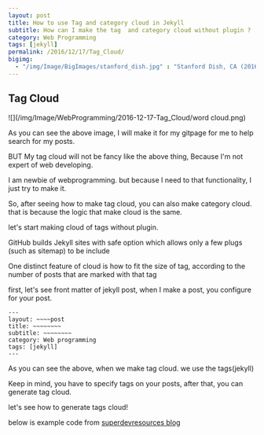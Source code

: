 ```yaml
---
layout: post
title: How to use Tag and category cloud in Jekyll
subtitle: How can I make the tag  and category cloud without plugin ?
category: Web Programming
tags: [jekyll]
permalink: /2016/12/17/Tag_Cloud/
bigimg: 
  - "/img/Image/BigImages/stanford_dish.jpg" : "Stanford Dish, CA (2016)"
---
```


## Tag Cloud
 
   ![](/img/Image/WebProgramming/2016-12-17-Tag_Cloud/word cloud.png)
   
   As you can see the above image, I will make it for my gitpage for me to help search for my posts.
   
   BUT My tag cloud will not be fancy like the above thing, Because I'm not expert of web developing. 
   
   I am newbie of webprogramming. but because I need to that functionality, I just try to make it. 
   
   So, after seeing how to make tag cloud, you can also make category cloud. that is because the logic that make cloud is the same. 
 
   let's start making cloud of tags without plugin.
 
   GitHub builds Jekyll sites with safe option which allows only a few plugs (such as sitemap) to be include 
   
   One distinct feature of cloud is how to fit the size of tag, according to the number of posts that are marked with that tag
   
   first, let's see front matter of jekyll post, when I make a post, you configure for your post. 
 
``` 
---
layout: ~~~~post
title: ~~~~~~~~
subtitle: ~~~~~~~~
category: Web programming
tags: [jekyll]
---   
```   

  As you can see the above, when we make tag cloud. we use the tags(jekyll) 
   
  Keep in mind, you have to specify tags on your posts, after that, you can generate tag cloud. 
   
  let's see how to generate tags cloud! 
   
  below is example code from [superdevresources blog](https://superdevresources.com/tag-cloud-jekyll/) 

